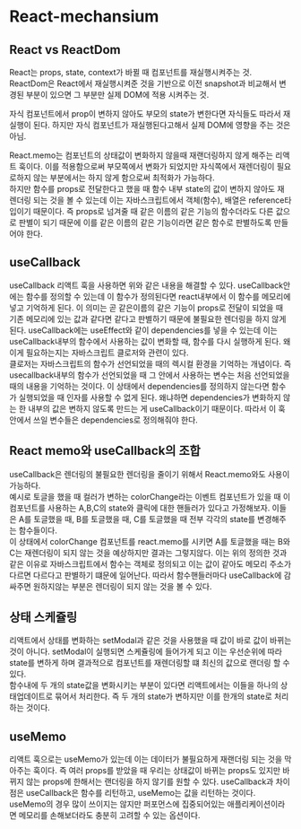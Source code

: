 # React-mechansium

React vs ReactDom
----
React는 props, state, context가 바뀔 때 컴포넌트를 재실행시켜주는 것.   
ReactDom은 React에서 재실행시켜준 것을 기반으로 이전 snapshot과 비교해서 변경된 부분이 있으면 그 부분만 실제 DOM에 적용 시켜주는 것.    

자식 컴포넌트에서 prop이 변하지 않아도 부모의 state가 변한다면 자식들도 따라서 재실행이 된다. 하지만 자식 컴포넌트가 재실행된다고해서 실제 DOM에 영향을 주는 것은 아님.      

React.memo는 컴포넌트의 상태값이 변화하지 않을때 재랜더링하지 않게 해주는 리액트 훅이다. 이를 적용함으로써 부모쪽에서 변화가 되었지만 자식쪽에서 재렌더링이 필요로하지 않는 부분에서는 하지 않게 함으로써 최적화가 가능하다.    
하지만 함수를 props로 전달한다고 했을 때 함수 내부 state의 값이 변하지 않아도 재렌더링 되는 것을 볼 수 있는데 이는 자바스크립트에서 객체(함수), 배열은 reference타입이기 때문이다. 즉 props로 넘겨줄 때 같은 이름의 같은 기능의 함수더라도 다른 값으로 판별이 되기 때문에 이를 같은 이름의 같은 기능이라면 같은 함수로 판별하도록 만들어야 한다.    

useCallback
-----
useCallback 리액트 훅을 사용하면 위와 같은 내용을 해결할 수 있다. useCallback안에는 함수를 정의할 수 있는데 이 함수가 정의된다면 react내부에서 이 함수를 메모리에 넣고 기억하게 된다. 이 의미는 곧 같은이름의 같은 기능이 props로 전달이 되었을 때 기존 메모리에 있는 값과 같다면 같다고 판별하기 때문에 불필요한 렌더링을 하지 않게 된다. useCallback에는 useEffect와 같이 dependencies를 넣을 수 있는데 이는 useCallback내부의 함수에서 사용하는 값이 변화할 때, 함수를 다시 실행하게 된다. 왜 이게 필요하는지는 자바스크립트 클로저와 관련이 있다.     
클로저는 자바스크립트의 함수가 선언되었을 때의 렉시컬 환경을 기억하는 개념이다. 즉 usecallback내부의 함수가 선언되었을 때 그 안에서 사용하는 변수는 처음 선언되었을 때의 내용을 기억하는 것이다. 이 상태에서 dependencies를 정의하지 않는다면 함수가 실행되었을 때 인자를 사용할 수 없게 된다. 왜냐하면 dependencies가 변화하지 않는 한 내부의 값은 변하지 않도록 만드는 게 useCallback이기 때문이다. 따라서 이 훅안에서 쓰일 변수들은 dependencies로 정의해줘야 한다.    


React memo와 useCallback의 조합
------
useCallback은 렌더링의 불필요한 렌더링을 줄이기 위해서 React.memo와도 사용이 가능하다.     
예시로 토글을 했을 때 컬러가 변하는 colorChange라는 이벤트 컴포넌트가 있을 때 이 컴포넌트를 사용하는 A,B,C의 state와 클릭에 대한 핸들러가 있다고 가정해보자. 이들은 A를 토글했을 때, B를 토글했을 때, C를 토글했을 때 전부 각각의 state를 변경해주는 함수들이다.       
이 상태에서 colorChange 컴포넌트를 react.memo를 시키면 A를 토글했을 때는 B와 C는 재렌더링이 되지 않는 것을 예상하지만 결과는 그렇지않다. 이는 위의 정의한 것과 같은 이유로 자바스크립트에서 함수는 객체로 정의되고 이는 값이 같아도 메모리 주소가 다르면 다르다고 판별하기 떄문에 일어난다. 따라서 함수핸들러마다 useCallback에 감싸주면 원하지않는 부분은 렌더링이 되지 않는 것을 볼 수 있다.


상태 스케쥴링
-----
리액트에서 상태를 변화하는 setModal과 같은 것을 사용했을 때 값이 바로 값이 바뀌는 것이 아니다. setModal이 실행되면 스케쥴링에 들어가게 되고 이는 우선순위에 따라 state를 변하게 하며 결과적으로 컴포넌트를 재렌더링할 떄 최신의 값으로 랜더링 할 수 있다.    
함수내에 두 개의 state값을 변화시키는 부분이 있다면 리액트에서는 이들을 하나의 상태업데이트로 묶어서 처리한다. 즉 두 개의 state가 변하지만 이를 한개의 state로 처리하는 것이다.

useMemo
-----
리액트 훅으로는 useMemo가 있는데 이는 데이터가 불필요하게 재랜더링 되는 것을 막아주는 훅이다. 즉 여러 props를 받았을 때 우리는 상태값이 바뀌는 props도 있지만 바뀌지 않는 props에 한해서는 랜더링을 하지 않기를 원할 수 있다. useCallback과 차이점은 useCallback은 함수를 리턴하고, useMemo는 값을 리턴하는 것이다. useMemo의 경우 많이 쓰이지는 않지만 퍼포먼스에 집중되어있는 애플리케이션이라면 메모리를 손해보더라도 충분히 고려할 수 있는 옵션이다. 


